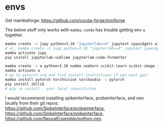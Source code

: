 # envs

Get mambaforge: https://github.com/conda-forge/miniforge

The below stuff only works with `mamba`, `conda` has trouble getting env `a` together.

```bash
mamba create -n jupy python=3.10 "jupyterlab>=4" jupytext ipywidgets widgetsnbextension nodejs nb_conda_kernels python-lsp-server black pyright jupyterlab-lsp
# or, mamba create -n jupy python=3.10 "jupyterlab>=4" jupytext ipywidgets widgetsnbextension nodejs nb_conda_kernels black 
mamba activate jupy
pip install jupyterlab-sublime jupyterlab-code-formatter
```

```bash
mamba create -n a python=3.10 numba seaborn scikit-learn scikit-image ipywidgets h5py colorcet tqdm joblib hdbscan cython matplotlib-venn
mamba activate a
# go to pytorch.org and find install instructions if you want gpu!
mamba install pytorch torchvision torchaudio -c pytorch
pip install ibllib
# pip -e install . your local repositories
```

I would recommend installing spikeinterface, probeinterface, and neo locally from their git repos: https://github.com/SpikeInterface/probeinterface, https://github.com/SpikeInterface/spikeinterface, https://github.com/NeuralEnsemble/python-neo
